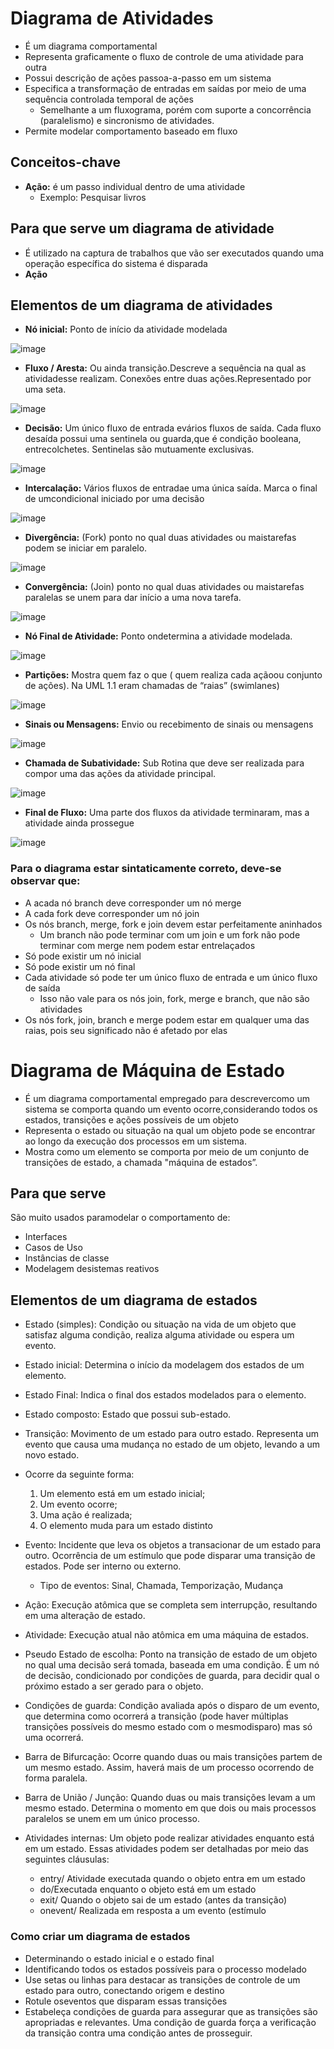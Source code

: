 # Diagrama de Atividades
* É um diagrama comportamental
* Representa graficamente o fluxo de controle de uma atividade para outra
* Possui descrição de ações passoa-a-passo em um sistema
* Especifica a transformação de entradas em saídas por meio de uma sequência controlada temporal de ações
  *  Semelhante a um fluxograma, porém com suporte a concorrência (paralelismo) e sincronismo de atividades.
* Permite modelar comportamento baseado em fluxo

## Conceitos-chave
* **Ação:** é um passo individual dentro de uma atividade
  * Exemplo: Pesquisar livros

## Para que serve um diagrama de atividade
* É utilizado na captura de trabalhos que vão ser executados quando uma operação específica do sistema é disparada
 * **Ação**

## Elementos de um diagrama de atividades
* **Nó inicial:** Ponto de início da atividade modelada

![image](https://github.com/user-attachments/assets/687de893-fde7-4e4d-9214-cd6327cddf44)

* **Fluxo / Aresta:** Ou ainda transição.Descreve a sequência na qual as atividadesse realizam. Conexões entre duas ações.Representado por uma seta.

![image](https://github.com/user-attachments/assets/fc146e78-cbf0-490b-9610-32697cfd0307)

* **Decisão:** Um único fluxo de entrada evários fluxos de saída. Cada fluxo desaída possui uma sentinela ou guarda,que é condição booleana, entrecolchetes. Sentinelas são mutuamente exclusivas.

![image](https://github.com/user-attachments/assets/6f013a1d-00fe-469d-94fa-36cfe1f5fba9)

* **Intercalação:** Vários fluxos de entradae uma única saída. Marca o final de umcondicional iniciado por uma decisão

![image](https://github.com/user-attachments/assets/b9342142-b8f9-4c99-bf5e-906740793621)

* **Divergência:** (Fork) ponto no qual duas atividades ou maistarefas podem se iniciar em paralelo.

![image](https://github.com/user-attachments/assets/3abb408a-184a-4d0c-839f-6fa40d9e3749)

* **Convergência:** (Join) ponto no qual duas atividades ou maistarefas paralelas se unem para dar início a uma nova tarefa.

![image](https://github.com/user-attachments/assets/edb09743-1b00-4b39-92e9-86eebe46c6f2)

* **Nó Final de Atividade:** Ponto ondetermina a atividade modelada.

![image](https://github.com/user-attachments/assets/d843356e-7e40-4b87-b07f-42cd2b34dabf)

* **Partições:** Mostra quem faz o que ( quem realiza cada açãoou conjunto de ações). Na UML 1.1 eram chamadas de “raias” (swimlanes)

![image](https://github.com/user-attachments/assets/18745f41-a7c4-4ab0-bc6a-3518628a06f9)

* **Sinais ou Mensagens:** Envio ou recebimento de sinais ou mensagens

![image](https://github.com/user-attachments/assets/014644da-926f-47d1-82f5-67efe8cdfb21)

* **Chamada de Subatividade:** Sub Rotina que deve ser realizada para compor uma das ações da atividade principal. 

![image](https://github.com/user-attachments/assets/a2491d8e-6820-4f18-895c-2a1a2deadc06)

* **Final de Fluxo:** Uma parte dos fluxos da atividade terminaram, mas a atividade ainda prossegue

![image](https://github.com/user-attachments/assets/2eda50a7-29e3-4fe1-83b0-57c0c35f3399)

### Para o diagrama estar sintaticamente correto, deve-se observar que:
* A acada nó branch deve corresponder um nó merge
* A cada fork deve corresponder um nó join
* Os nós branch, merge, fork e join devem estar perfeitamente aninhados
  * Um branch não pode terminar com um join e um fork não pode terminar com merge nem podem estar entrelaçados
* Só pode existir um nó inicial
* Só pode existir um nó final
* Cada atividade só pode ter um único fluxo de entrada e um único fluxo de saída
  * Isso não vale para os nós join, fork, merge e branch, que não são atividades
* Os nós fork, join, branch e merge podem estar em qualquer uma das raias, pois seu significado não é afetado por elas 

# Diagrama de Máquina de Estado
* É um diagrama comportamental empregado para descrevercomo um sistema se comporta quando um evento ocorre,considerando todos os estados, transições e ações possíveis de um objeto
* Representa o estado ou situação na qual um objeto pode se encontrar ao longo da execução dos processos em um sistema.
*  Mostra como um elemento se comporta por meio de um conjunto de transições de estado, a chamada "máquina de estados”.

## Para que serve
São muito usados paramodelar o comportamento de:
* Interfaces
* Casos de Uso
* Instâncias de classe
* Modelagem desistemas reativos

## Elementos de um diagrama de estados
* Estado (simples): Condição ou situação na vida de um objeto que satisfaz alguma condição, realiza alguma atividade ou espera um evento.

* Estado inicial: Determina o início da modelagem dos estados de um elemento.

* Estado Final: Indica o final dos estados modelados para o elemento.

* Estado composto: Estado que possui sub-estado.

* Transição: Movimento de um estado para outro estado. Representa um evento que causa uma mudança no estado de um objeto, levando a um novo estado.
* Ocorre da seguinte forma:
  1. Um elemento está em um estado inicial;
  2. Um evento ocorre;
  3. Uma ação é realizada;
  4. O elemento muda para um estado distinto

* Evento: Incidente que leva os objetos a transacionar de um estado para outro. Ocorrência de um estímulo que pode disparar uma transição de estados. Pode ser interno ou externo.
  * Tipo de eventos: Sinal, Chamada, Temporização, Mudança

* Ação: Execução atômica que se completa sem interrupção, resultando em uma alteração de estado.
 
* Atividade: Execução atual não atômica em uma máquina de estados.

* Pseudo Estado de escolha: Ponto na transição de estado de um objeto no qual uma decisão será tomada, baseada em uma condição. É um nó de decisão, condicionado por condições de guarda, para decidir qual o próximo estado a ser gerado para o objeto.

* Condições de guarda: Condição avaliada após o disparo de um evento, que determina como ocorrerá a transição (pode haver múltiplas transições possíveis do mesmo estado com o mesmodisparo) mas só uma ocorrerá.

* Barra de Bifurcação: Ocorre quando duas ou mais transições partem de um mesmo estado. Assim, haverá mais de um processo ocorrendo de forma paralela.

* Barra de União / Junção: Quando duas ou mais transições levam a um mesmo estado. Determina o momento em que dois ou mais processos paralelos se unem em um único processo.

* Atividades internas: Um objeto pode realizar atividades enquanto está em um estado. Essas atividades podem ser detalhadas por meio das seguintes cláusulas:
  * entry/ Atividade executada quando o objeto entra em um estado
  * do/Executada enquanto o objeto está em um estado
  * exit/ Quando o objeto sai de um estado (antes da transição)
  * onevent/ Realizada em resposta a um evento (estímulo
 
 ### Como criar um diagrama de estados
* Determinando o estado inicial e o estado final
* Identificando todos os estados possíveis para o processo modelado
* Use setas ou linhas para destacar as transições de controle de um estado para outro, conectando origem e destino
* Rotule oseventos que disparam essas transições
* Estabeleça condições de guarda para assegurar que as transições são apropriadas e relevantes. Uma condição de guarda força a verificação da transição contra uma condição antes de prosseguir.

